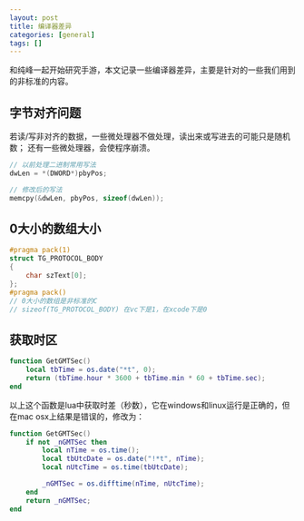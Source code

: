 ```yaml
---
layout: post
title: 编译器差异
categories: [general]
tags: []
---
```


和纯峰一起开始研究手游，本文记录一些编译器差异，主要是针对的一些我们用到的非标准的内容。

## 字节对齐问题 ##
若读/写非对齐的数据，一些微处理器不做处理，读出来或写进去的可能只是随机数； 还有一些微处理器，会使程序崩溃。

```C++
// 以前处理二进制常用写法
dwLen = *(DWORD*)pbyPos;

// 修改后的写法
memcpy(&dwLen, pbyPos, sizeof(dwLen));
```	

## 0大小的数组大小 ##

```C++
#pragma pack(1) 
struct TG_PROTOCOL_BODY 
{ 
	char szText[0]; 
}; 
#pragma pack()
// 0大小的数组是非标准的C
// sizeof(TG_PROTOCOL_BODY) 在vc下是1，在xcode下是0
```

## 获取时区 ##
	
```Lua
function GetGMTSec()
	local tbTime = os.date("*t", 0);
	return (tbTime.hour * 3600 + tbTime.min * 60 + tbTime.sec);
end
```

以上这个函数是lua中获取时差（秒数），它在windows和linux运行是正确的，但在mac osx上结果是错误的，修改为：

```Lua
function GetGMTSec()
	if not _nGMTSec then
		local nTime = os.time();
		local tbUtcDate = os.date("!*t", nTime); 
		local nUtcTime = os.time(tbUtcDate);

		_nGMTSec = os.difftime(nTime, nUtcTime);
	end
	return _nGMTSec;
end
```	
